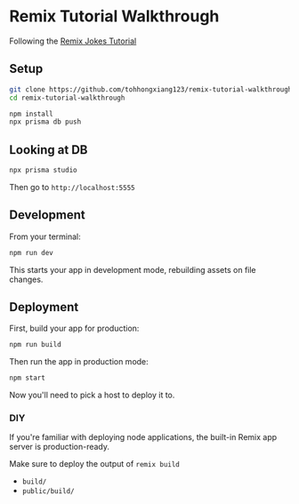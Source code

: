 # Remix Tutorial Walkthrough

Following the [Remix Jokes Tutorial](https://remix.run/docs/en/main/tutorials/jokes)

## Setup

```sh
git clone https://github.com/tohhongxiang123/remix-tutorial-walkthrough.git
cd remix-tutorial-walkthrough

npm install
npx prisma db push
```

## Looking at DB

```sh
npx prisma studio
```

Then go to `http://localhost:5555`


## Development

From your terminal:

```sh
npm run dev
```

This starts your app in development mode, rebuilding assets on file changes.

## Deployment

First, build your app for production:

```sh
npm run build
```

Then run the app in production mode:

```sh
npm start
```

Now you'll need to pick a host to deploy it to.

### DIY

If you're familiar with deploying node applications, the built-in Remix app server is production-ready.

Make sure to deploy the output of `remix build`

- `build/`
- `public/build/`
